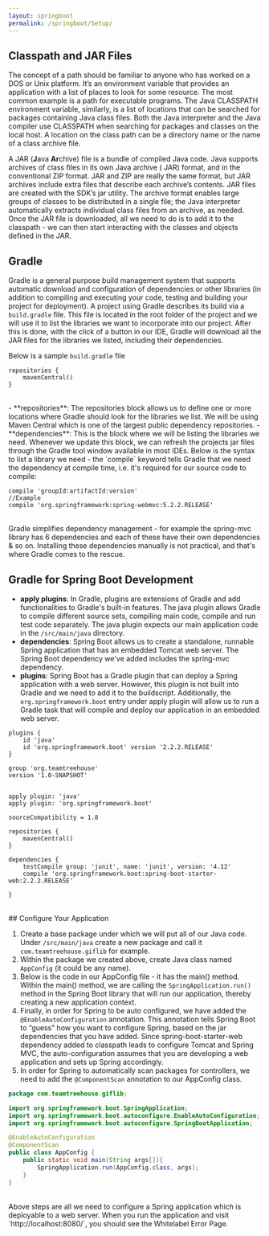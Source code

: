 ```yaml
---
layout: springboot
permalink: /springboot/Setup/
---
```

## Classpath and JAR Files

The concept of a path should be familiar to anyone who has worked on a DOS or Unix platform. It’s an environment variable that provides an application with a list of places to look for some resource. The most common example is a path for executable programs. The Java CLASSPATH environment variable, similarly, is a list of locations that can be searched for packages containing Java class files. Both the Java interpreter and the Java compiler use CLASSPATH when searching for packages and classes on the local host. A location on the class path can be a directory name or the name of a class archive file.

A JAR (**J**ava **Ar**chive) file is a bundle of compiled Java code.  Java supports archives of class files in its own Java archive ( JAR) format, and in the conventional ZIP format. JAR and ZIP are really the same format, but JAR archives include extra files that describe each archive’s contents. JAR files are created with the SDK’s jar utility. The archive format enables large groups of classes to be distributed in a single file; the Java interpreter automatically extracts individual class files from an archive, as needed. Once the JAR file is downloaded, all we need to do is to add it to the classpath - we can then start interacting with the classes and objects defined in the JAR.

## Gradle

Gradle is a general purpose build management system that supports automatic download and configuration of dependencies or other libraries (in addition to compiling and executing your code, testing and building your project for deployment). A project using Gradle describes its build via a `build.gradle` file. This file is located in the root folder of the project and we will use it to list the libraries we want to incorporate into our project. After this is done, with the click of a button in our IDE, Gradle will download all the JAR files for the libraries we listed, including their dependencies.

Below is a sample `build.gradle` file

```
repositories {
	mavenCentral()
}
```
<br>
- **repositories**: The repositories block allows us to define one or more locations where Gradle should look for the libraries we list. We will be using Maven Central which is one of the largest public dependency repositories.
- **dependencies**: This is the block where we will be listing the libraries we need. Whenever we update this block, we can refresh the projects jar files through the Gradle tool window available in most IDEs. Below is the syntax to list a library we need - the `compile` keyword tells Gradle that we need the dependency at compile time, i.e. it's required for our source code to compile:

```
compile 'groupId:artifactId:version'
//Example
compile 'org.springframework:spring-webmvc:5.2.2.RELEASE'
```

<br>
Gradle simplifies dependency management - for example the spring-mvc library has 6 dependencies and each of these have their own dependencies & so on. Installing these dependencies manually is not practical, and that's where Gradle comes to the rescue.

## Gradle for Spring Boot Development

- **apply plugins**: In Gradle, plugins are extensions of Gradle and add functionalities to Gradle's built-in features. The java plugin allows Gradle to compile different source sets, compiling main code, compile and run test code separately. The java plugin expects our main application code in the `/src/main/java` directory.
- **dependencies**: Spring Boot allows us to create a standalone, runnable Spring application that has an embedded Tomcat web server. The Spring Boot dependency we've added includes the spring-mvc dependency.
- **plugins**: Spring Boot has a Gradle plugin that can deploy a Spring application with a web server. However, this plugin is not built into Gradle and we need to add it to the buildscript. Additionally, the `org.springframework.boot` entry under apply plugin will allow us to run a Gradle task that will compile and deploy our application in an embedded web server.


```
plugins {
    id 'java'
    id 'org.springframework.boot' version '2.2.2.RELEASE'
}

group 'org.teamtreehouse'
version '1.0-SNAPSHOT'


apply plugin: 'java'
apply plugin: 'org.springframework.boot'

sourceCompatibility = 1.8

repositories {
    mavenCentral()
}

dependencies {
    testCompile group: 'junit', name: 'junit', version: '4.12'
    compile 'org.springframework.boot:spring-boot-starter-web:2.2.2.RELEASE'

}
```
<br>
## Configure Your Application

1. Create a base package under which we will put all of our Java code. Under `/src/main/java` create a new package and call it `com.teamtreehouse.giflib` for example.
2. Within the package we created above, create Java class named `AppConfig` (it could be any name).
3. Below is the code in our AppConfig file - it has the main() method. Within the main() method, we are calling the `SpringApplication.run()` method in the Spring Boot library that will run our application, thereby creating a new application context.
4. Finally, in order for Spring to be auto configured, we have added the `@EnableAutoConfiguration` annotation. This annotation tells Spring Boot to “guess” how you want to configure Spring, based on the jar dependencies that you have added. Since spring-boot-starter-web dependency added to classpath leads to configure Tomcat and Spring MVC, the auto-configuration assumes that you are developing a web application and sets up Spring accordingly.
5. In order for Spring to automatically scan packages for controllers, we need to add the `@ComponentScan` annotation to our AppConfig class.

```java
package com.teamtreehouse.giflib;

import org.springframework.boot.SpringApplication;
import org.springframework.boot.autoconfigure.EnableAutoConfiguration;
import org.springframework.boot.autoconfigure.SpringBootApplication;

@EnableAutoConfiguration
@ComponentScan
public class AppConfig {
    public static void main(String args[]){
        SpringApplication.run(AppConfig.class, args);
    }
}
```
<br>
Above steps are all we need to configure a Spring application which is deployable to a web server. When you run the application and visit `http://localhost:8080/`, you should see the Whitelabel Error Page.

